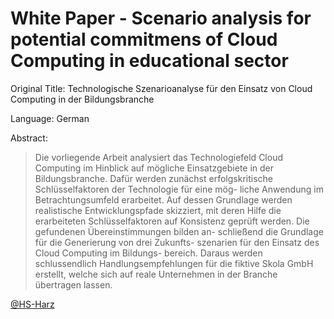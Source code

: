 # White Paper - Scenario analysis for potential commitmens of Cloud Computing in educational sector

Original Title: Technologische Szenarioanalyse für den Einsatz von Cloud Computing in der Bildungsbranche

Language: German

Abstract:

> Die vorliegende Arbeit analysiert das Technologiefeld Cloud Computing im Hinblick auf mögliche Einsatzgebiete in der Bildungsbranche. Dafür werden zunächst erfolgskritische Schlüsselfaktoren der Technologie für eine mög- liche Anwendung im Betrachtungsumfeld erarbeitet. Auf dessen Grundlage werden realistische Entwicklungspfade skizziert, mit deren Hilfe die erarbeiteten Schlüsselfaktoren auf Konsistenz geprüft werden. Die gefundenen Übereinstimmungen bilden an- schließend die Grundlage für die Generierung von drei Zukunfts- szenarien für den Einsatz des Cloud Computing im Bildungs- bereich. Daraus werden schlussendlich Handlungsempfehlungen für die fiktive Skola GmbH erstellt, welche sich auf reale Unternehmen in der Branche übertragen lassen.

[@HS-Harz](https://www.hs-harz.de/)
